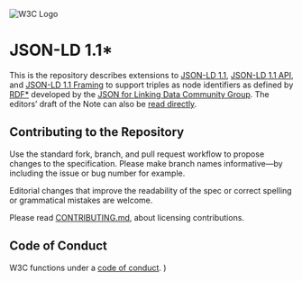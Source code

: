 
![W3C Logo](https://www.w3.org/Icons/w3c_home)

# JSON-LD 1.1*

This is the repository describes extensions to [JSON-LD 1.1][], [JSON-LD 1.1 API][], and [JSON-LD 1.1 Framing][] to support triples as node identifiers as defined by [RDF*]
developed by the [JSON for Linking Data Community Group](https://www.w3.org/community/json-ld/). The editors’ draft of the Note can also be [read directly](https://json-ld.github.io/json-ld-star/).

## Contributing to the Repository

Use the standard fork, branch, and pull request workflow to propose changes to the specification. Please make branch names informative—by including the issue or bug number for example.

Editorial changes that improve the readability of the spec or correct spelling or grammatical mistakes are welcome.

Please read [CONTRIBUTING.md](CONTRIBUTING.md), about licensing contributions.


## Code of Conduct

W3C functions under a [code of conduct](https://www.w3.org/Consortium/cepc/).
)

[RDF*]:                 https://blog.liu.se/olafhartig/2019/01/10/position-statement-rdf-star-and-sparql-star/
[JSON-LD 1.1]:          https://w3.org/TR/json-ld11
[JSON-LD 1.1 API]:      https://w3.org/TR/json-ld11-api
[JSON-LD 1.1 Framing]:  https://w3.org/TR/json-ld11-framing